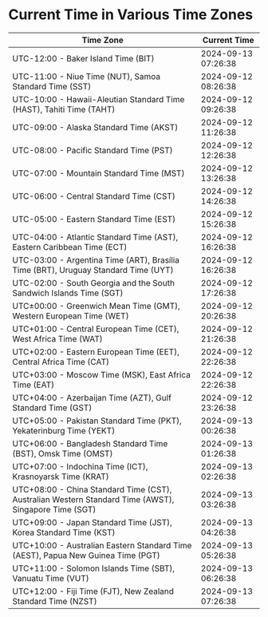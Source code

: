 # Current Time in Various Time Zones

| Time Zone | Current Time |
|-----------|--------------|
| UTC-12:00 - Baker Island Time (BIT) | 2024-09-13 07:26:38 |
| UTC-11:00 - Niue Time (NUT), Samoa Standard Time (SST) | 2024-09-12 08:26:38 |
| UTC-10:00 - Hawaii-Aleutian Standard Time (HAST), Tahiti Time (TAHT) | 2024-09-12 09:26:38 |
| UTC-09:00 - Alaska Standard Time (AKST) | 2024-09-12 11:26:38 |
| UTC-08:00 - Pacific Standard Time (PST) | 2024-09-12 12:26:38 |
| UTC-07:00 - Mountain Standard Time (MST) | 2024-09-12 13:26:38 |
| UTC-06:00 - Central Standard Time (CST) | 2024-09-12 14:26:38 |
| UTC-05:00 - Eastern Standard Time (EST) | 2024-09-12 15:26:38 |
| UTC-04:00 - Atlantic Standard Time (AST), Eastern Caribbean Time (ECT) | 2024-09-12 16:26:38 |
| UTC-03:00 - Argentina Time (ART), Brasília Time (BRT), Uruguay Standard Time (UYT) | 2024-09-12 16:26:38 |
| UTC-02:00 - South Georgia and the South Sandwich Islands Time (SGT) | 2024-09-12 17:26:38 |
| UTC±00:00 - Greenwich Mean Time (GMT), Western European Time (WET) | 2024-09-12 20:26:38 |
| UTC+01:00 - Central European Time (CET), West Africa Time (WAT) | 2024-09-12 21:26:38 |
| UTC+02:00 - Eastern European Time (EET), Central Africa Time (CAT) | 2024-09-12 22:26:38 |
| UTC+03:00 - Moscow Time (MSK), East Africa Time (EAT) | 2024-09-12 22:26:38 |
| UTC+04:00 - Azerbaijan Time (AZT), Gulf Standard Time (GST) | 2024-09-12 23:26:38 |
| UTC+05:00 - Pakistan Standard Time (PKT), Yekaterinburg Time (YEKT) | 2024-09-13 00:26:38 |
| UTC+06:00 - Bangladesh Standard Time (BST), Omsk Time (OMST) | 2024-09-13 01:26:38 |
| UTC+07:00 - Indochina Time (ICT), Krasnoyarsk Time (KRAT) | 2024-09-13 02:26:38 |
| UTC+08:00 - China Standard Time (CST), Australian Western Standard Time (AWST), Singapore Time (SGT) | 2024-09-13 03:26:38 |
| UTC+09:00 - Japan Standard Time (JST), Korea Standard Time (KST) | 2024-09-13 04:26:38 |
| UTC+10:00 - Australian Eastern Standard Time (AEST), Papua New Guinea Time (PGT) | 2024-09-13 05:26:38 |
| UTC+11:00 - Solomon Islands Time (SBT), Vanuatu Time (VUT) | 2024-09-13 06:26:38 |
| UTC+12:00 - Fiji Time (FJT), New Zealand Standard Time (NZST) | 2024-09-13 07:26:38 |
